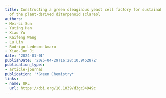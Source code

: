 ```yaml
---
title: Constructing a green oleaginous yeast cell factory for sustainable production
  of the plant-derived diterpenoid sclareol
authors:
- Mei-Li Sun
- Yuting Han
- Xiao Yu
- Kaifeng Wang
- Lu Lin
- Rodrigo Ledesma‐Amaro
- Xiao‐Jun Ji
date: '2024-01-01'
publishDate: '2025-04-29T16:28:10.946287Z'
publication_types:
- article-journal
publication: '*Green Chemistry*'
links:
- name: URL
  url: https://doi.org/10.1039/d3gc04949c
---
```

